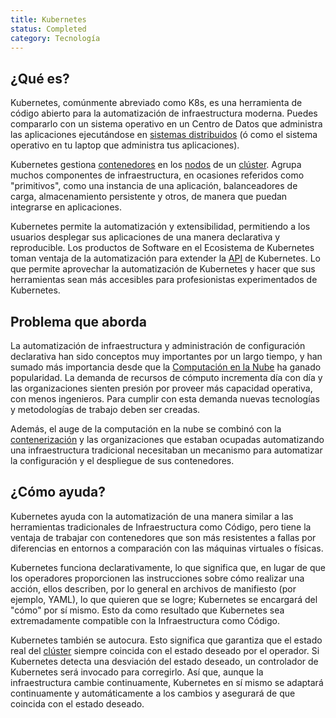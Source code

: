 ```yaml
---
title: Kubernetes
status: Completed
category: Tecnología
---
```


## ¿Qué es?

Kubernetes, comúnmente abreviado como K8s, es una herramienta de código abierto para la automatización de infraestructura moderna. Puedes compararlo con un sistema operativo en un Centro de Datos que administra las aplicaciones ejecutándose en [sistemas distribuidos](/distributed_systems/) (ó como el sistema operativo en tu laptop que administra tus aplicaciones).

Kubernetes gestiona [contenedores](/container/) en los [nodos](/nodes/) de un [clúster](/cluster/). Agrupa muchos componentes de infraestructura, en ocasiones referidos como "primitivos", como una instancia de una aplicación, balanceadores de carga, almacenamiento persistente y otros, de manera que puedan integrarse en aplicaciones.

Kubernetes permite la automatización y extensibilidad, permitiendo a los usuarios desplegar sus aplicaciones de una manera declarativa y reproducible. Los productos de Software en el Ecosistema de Kubernetes toman ventaja de la automatización para extender la [API](/application_programming_interface/) de Kubernetes. Lo que permite aprovechar la automatización de Kubernetes y hacer que sus herramientas sean más accesibles para profesionistas experimentados de Kubernetes.

## Problema que aborda

La automatización de infraestructura y administración de configuración declarativa han sido conceptos muy importantes por un largo tiempo, y han sumado más importancia desde que la [Computación en la Nube](/es/cloud_computing/) ha ganado popularidad. La demanda de recursos de cómputo incrementa día con día y las organizaciones sienten presión por proveer más capacidad operativa, con menos ingenieros. Para cumplir con esta demanda nuevas tecnologías y metodologías de trabajo deben ser creadas.

Además, el auge de la computación en la nube se combinó con la [contenerización](/containerization/) y las organizaciones que estaban ocupadas automatizando una infraestructura tradicional necesitaban un mecanismo para automatizar la configuración y el despliegue de sus contenedores.

## ¿Cómo ayuda?

Kubernetes ayuda con la automatización de una manera similar a las herramientas tradicionales de Infraestructura como Código, pero tiene la ventaja de trabajar con contenedores que son más resistentes a fallas por diferencias en entornos a comparación con las máquinas virtuales o físicas.

Kubernetes funciona declarativamente, lo que significa que, en lugar de que los operadores proporcionen las instrucciones sobre cómo realizar una acción, ellos describen, por lo general en archivos de manifiesto (por ejemplo, YAML), lo que quieren que se logre; Kubernetes se encargará del "cómo" por sí mismo. Esto da como resultado que Kubernetes sea extremadamente compatible con la Infraestructura como Código.

Kubernetes también se autocura. Esto significa que garantiza que el estado real del [clúster](/cluster/) siempre coincida con el estado deseado por el operador. Si Kubernetes detecta una desviación del estado deseado, un controlador de Kubernetes será invocado para corregirlo. Así que, aunque la infraestructura cambie continuamente, Kubernetes en sí mismo se adaptará continuamente y automáticamente a los cambios y asegurará de que coincida con el estado deseado.
